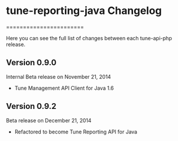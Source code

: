 # tune-reporting-java Changelog
=======================

Here you can see the full list of changes between each tune-api-php release.

Version 0.9.0
--------------

Internal Beta release on November 21, 2014
* Tune Management API Client for Java 1.6


Version 0.9.2
--------------

Beta release on December 21, 2014
* Refactored to become Tune Reporting API for Java